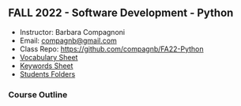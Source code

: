 ## FALL 2022 - Software Development - Python
* Instructor: Barbara Compagnoni
* Email: compagnb@gmail.com
* Class Repo: https://github.com/compagnb/FA22-Python
* [Vocabulary Sheet](wkNotes/vocab.md)
* [Keywords Sheet](wkNotes/keywords.md)
* [Students Folders](Python)

### Course Outline
